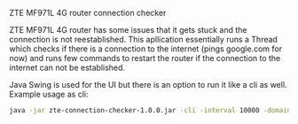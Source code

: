 ZTE MF971L 4G router connection checker

ZTE MF971L 4G router has some issues that it gets stuck and the connection is not reestablished.
This apllication essentially runs a Thread which checks if there is a connection to the internet (pings google.com for now)
and runs few commands to restart the router if the connection to the internet can not be established.

Java Swing is used for the UI but there is an option to run it like a cli as well.
Example usage as cli:
```sh
java -jar zte-connection-checker-1.0.0.jar -cli -interval 10000 -domain 192.168.1.1 -password <password>
```
